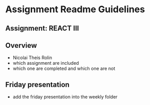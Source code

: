 # Assignment Readme Guidelines

## Assignment: REACT III

## Overview

- Nicolai Theis Rolin
- which assignment are included
- which one are completed and which one are not

## Friday presentation
- add the friday presentation into the weekly folder
